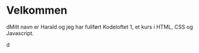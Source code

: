 # Velkommen <br>  

dMitt navn er Harald og jeg har fullført Kodeloftet 1, et kurs i HTML, CSS og Javascript. 

d
